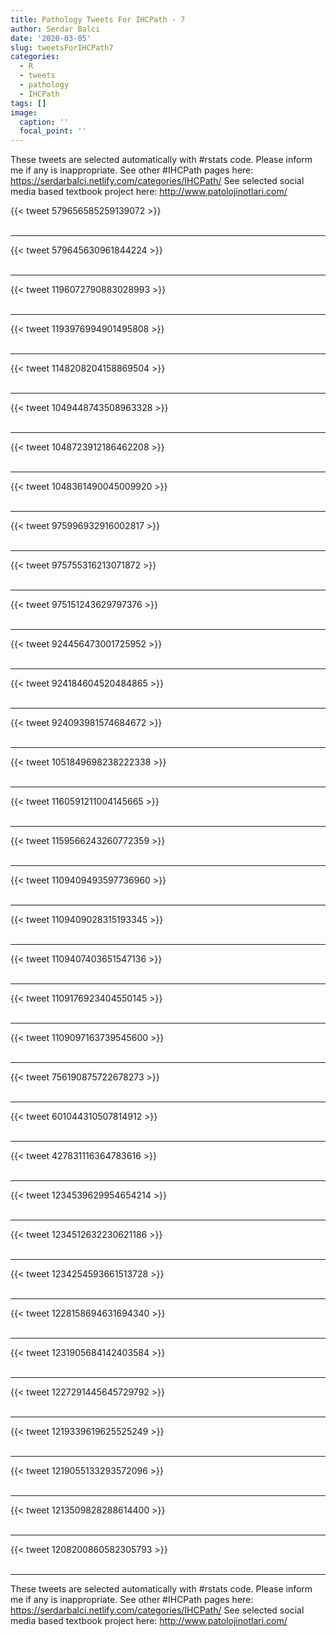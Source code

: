 ```yaml
---
title: Pathology Tweets For IHCPath - 7
author: Serdar Balci
date: '2020-03-05'
slug: tweetsForIHCPath7
categories:
  - R
  - tweets
  - pathology
  - IHCPath
tags: []
image:
  caption: ''
  focal_point: ''
---
```



These tweets are selected automatically with #rstats code. Please inform me if any is inappropriate.
See other #IHCPath pages here: https://serdarbalci.netlify.com/categories/IHCPath/ 
See selected social media based textbook project here: http://www.patolojinotlari.com/

{{< tweet 579656585259139072 >}}
<br>
<br>
<hr>
{{< tweet 579645630961844224 >}}
<br>
<br>
<hr>
{{< tweet 1196072790883028993 >}}
<br>
<br>
<hr>
{{< tweet 1193976994901495808 >}}
<br>
<br>
<hr>
{{< tweet 1148208204158869504 >}}
<br>
<br>
<hr>
{{< tweet 1049448743508963328 >}}
<br>
<br>
<hr>
{{< tweet 1048723912186462208 >}}
<br>
<br>
<hr>
{{< tweet 1048361490045009920 >}}
<br>
<br>
<hr>
{{< tweet 975996932916002817 >}}
<br>
<br>
<hr>
{{< tweet 975755316213071872 >}}
<br>
<br>
<hr>
{{< tweet 975151243629797376 >}}
<br>
<br>
<hr>
{{< tweet 924456473001725952 >}}
<br>
<br>
<hr>
{{< tweet 924184604520484865 >}}
<br>
<br>
<hr>
{{< tweet 924093981574684672 >}}
<br>
<br>
<hr>
{{< tweet 1051849698238222338 >}}
<br>
<br>
<hr>
{{< tweet 1160591211004145665 >}}
<br>
<br>
<hr>
{{< tweet 1159566243260772359 >}}
<br>
<br>
<hr>
{{< tweet 1109409493597736960 >}}
<br>
<br>
<hr>
{{< tweet 1109409028315193345 >}}
<br>
<br>
<hr>
{{< tweet 1109407403651547136 >}}
<br>
<br>
<hr>
{{< tweet 1109176923404550145 >}}
<br>
<br>
<hr>
{{< tweet 1109097163739545600 >}}
<br>
<br>
<hr>
{{< tweet 756190875722678273 >}}
<br>
<br>
<hr>
{{< tweet 601044310507814912 >}}
<br>
<br>
<hr>
{{< tweet 427831116364783616 >}}
<br>
<br>
<hr>
{{< tweet 1234539629954654214 >}}
<br>
<br>
<hr>
{{< tweet 1234512632230621186 >}}
<br>
<br>
<hr>
{{< tweet 1234254593661513728 >}}
<br>
<br>
<hr>
{{< tweet 1228158694631694340 >}}
<br>
<br>
<hr>
{{< tweet 1231905684142403584 >}}
<br>
<br>
<hr>
{{< tweet 1227291445645729792 >}}
<br>
<br>
<hr>
{{< tweet 1219339619625525249 >}}
<br>
<br>
<hr>
{{< tweet 1219055133293572096 >}}
<br>
<br>
<hr>
{{< tweet 1213509828288614400 >}}
<br>
<br>
<hr>
{{< tweet 1208200860582305793 >}}
<br>
<br>
<hr>


These tweets are selected automatically with #rstats code. Please inform me if any is inappropriate.
See other #IHCPath pages here: https://serdarbalci.netlify.com/categories/IHCPath/ 
See selected social media based textbook project here: http://www.patolojinotlari.com/
